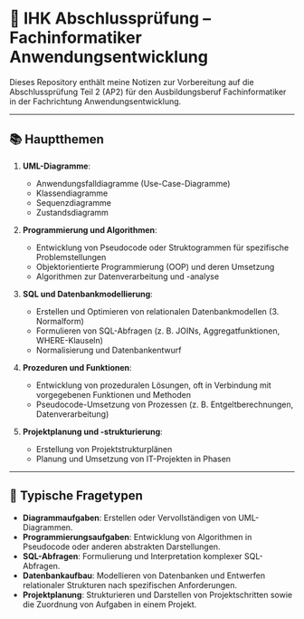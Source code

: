 # 📘 IHK Abschlussprüfung – Fachinformatiker Anwendungsentwicklung

Dieses Repository enthält meine Notizen zur Vorbereitung auf die Abschlussprüfung Teil 2 (AP2) für den Ausbildungsberuf Fachinformatiker in der Fachrichtung Anwendungsentwicklung.

---

## 📚 Hauptthemen

1. **UML-Diagramme**:
    
    - Anwendungsfalldiagramme (Use-Case-Diagramme)
    - Klassendiagramme
    - Sequenzdiagramme
    - Zustandsdiagramm
1. **Programmierung und Algorithmen**:
    
    - Entwicklung von Pseudocode oder Struktogrammen für spezifische Problemstellungen
    - Objektorientierte Programmierung (OOP) und deren Umsetzung
    - Algorithmen zur Datenverarbeitung und -analyse
3. **SQL und Datenbankmodellierung**:
    
    - Erstellen und Optimieren von relationalen Datenbankmodellen (3. Normalform)
    - Formulieren von SQL-Abfragen (z. B. JOINs, Aggregatfunktionen, WHERE-Klauseln)
    - Normalisierung und Datenbankentwurf
4. **Prozeduren und Funktionen**:
    
    - Entwicklung von prozeduralen Lösungen, oft in Verbindung mit vorgegebenen Funktionen und Methoden
    - Pseudocode-Umsetzung von Prozessen (z. B. Entgeltberechnungen, Datenverarbeitung)
5. **Projektplanung und -strukturierung**:
    
    - Erstellung von Projektstrukturplänen
    - Planung und Umsetzung von IT-Projekten in Phasen

---

## 📝 Typische Fragetypen

- **Diagrammaufgaben**: Erstellen oder Vervollständigen von UML-Diagrammen.
- **Programmierungsaufgaben**: Entwicklung von Algorithmen in Pseudocode oder anderen abstrakten Darstellungen.
- **SQL-Abfragen**: Formulierung und Interpretation komplexer SQL-Abfragen.
- **Datenbankaufbau**: Modellieren von Datenbanken und Entwerfen relationaler Strukturen nach spezifischen Anforderungen.
- **Projektplanung**: Strukturieren und Darstellen von Projektschritten sowie die Zuordnung von Aufgaben in einem Projekt.